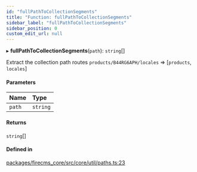 ```yaml
---
id: "fullPathToCollectionSegments"
title: "Function: fullPathToCollectionSegments"
sidebar_label: "fullPathToCollectionSegments"
sidebar_position: 0
custom_edit_url: null
---
```


▸ **fullPathToCollectionSegments**(`path`): `string`[]

Extract the collection path routes
`products/B44RG6APH/locales` => [`products`, `locales`]

#### Parameters

| Name | Type |
| :------ | :------ |
| `path` | `string` |

#### Returns

`string`[]

#### Defined in

[packages/firecms_core/src/core/util/paths.ts:23](https://github.com/FireCMSco/firecms/blob/d45f3739/packages/firecms_core/src/core/util/paths.ts#L23)
